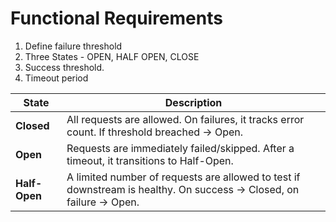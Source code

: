 # Functional Requirements
1. Define failure threshold
2. Three States - OPEN, HALF OPEN, CLOSE
3. Success threshold.
4. Timeout period


| State         | Description                                                                                                        |
| ------------- | ------------------------------------------------------------------------------------------------------------------ |
| **Closed**    | All requests are allowed. On failures, it tracks error count. If threshold breached → Open.                        |
| **Open**      | Requests are immediately failed/skipped. After a timeout, it transitions to Half-Open.                             |
| **Half-Open** | A limited number of requests are allowed to test if downstream is healthy. On success → Closed, on failure → Open. |
